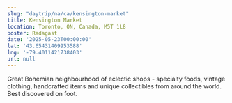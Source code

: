 ```yaml
---
slug: "daytrip/na/ca/kensington-market"
title: Kensington Market
location: Toronto, ON, Canada, M5T 1L8
poster: Radagast
date: '2025-05-23T00:00:00'
lat: '43.65431409953588'
lng: '-79.4011421738403'
url: null
---
```


Great Bohemian neighbourhood of eclectic shops - specialty foods, vintage clothing, handcrafted items and unique collectibles from around the world. Best discovered on foot.
